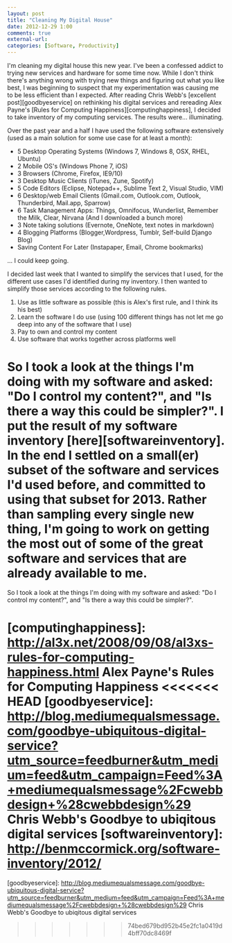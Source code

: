 ```yaml
---
layout: post
title: "Cleaning My Digital House"
date: 2012-12-29 1:00
comments: true
external-url: 
categories: [Software, Productivity]
---
```



I'm cleaning my digital house this new year.  I've been a confessed addict to trying new services and hardware for some time now.  While I don't think there's anything wrong with trying new things and figuring out what you like best, I was beginning to suspect that my experimentation was causing me to be less efficient than I expected.  After reading Chris Webb's [excellent post][goodbyeservice] on rethinking his digital services and rereading Alex Payne's [Rules for Computing Happiness][computinghappiness], I decided to take inventory of my computing services.  The results were... illuminating.

Over the past year and a half I have used the following software extensively (used as a main solution for some use case for at least a month):

* 5 Desktop Operating Systems (Windows 7, Windows 8, OSX, RHEL, Ubuntu)
* 2 Mobile OS's (Windows Phone 7, iOS)
* 3 Browsers (Chrome, Firefox, IE9/10)
* 3 Desktop Music Clients (iTunes, Zune, Spotify)
* 5 Code Editors (Eclipse, Notepad++, Sublime Text 2, Visual Studio, VIM)
* 6 Desktop/web Email Clients (Gmail.com, Outlook.com, Outlook, Thunderbird, Mail.app, Sparrow)
* 6 Task Management Apps: Things, Omnifocus, Wunderlist, Remember the Milk, Clear, Nirvana (And I downloaded a bunch more)
* 3 Note taking solutions (Evernote, OneNote, text notes in markdown)
* 4 Blogging Platforms (Blogger,Wordpress, Tumblr, Self-build Django Blog)
* Saving Content For Later (Instapaper, Email, Chrome bookmarks)

... I could keep going.

I decided last week that I wanted to simplify the services that I used, for the different use cases I'd identified during my inventory.  I then wanted to simplify those services according to the following rules.

1. Use as little software as possible (this is Alex's first rule, and I think its his best)
2. Learn the software I do use (using 100 different things has not let me go deep into any of the software that I use)
3. Pay to own and control my content
4. Use software that works together across platforms well

So I took a look at the things I'm doing with my software and asked: "Do I control my content?", and "Is there a way this could be simpler?".  I put the result of my software inventory [here][softwareinventory].  In the end I settled on a small(er) subset of the software and services I'd used before, and committed to using that subset for 2013.  Rather than sampling every single new thing, I'm going to work on getting the most out of some of the great software and services that are already available to me.  
=======
So I took a look at the things I'm doing with my software and asked: "Do I control my content?", and "Is there a way this could be simpler?".  








[computinghappiness]: http://al3x.net/2008/09/08/al3xs-rules-for-computing-happiness.html Alex Payne's Rules for Computing Happiness
<<<<<<< HEAD
[goodbyeservice]: http://blog.mediumequalsmessage.com/goodbye-ubiquitous-digital-service?utm_source=feedburner&utm_medium=feed&utm_campaign=Feed%3A+mediumequalsmessage%2Fcwebbdesign+%28cwebbdesign%29 Chris Webb's Goodbye to ubiqitous digital services
[softwareinventory]: http://benmccormick.org/software-inventory/2012/
=======
[goodbyeservice]: http://blog.mediumequalsmessage.com/goodbye-ubiquitous-digital-service?utm_source=feedburner&utm_medium=feed&utm_campaign=Feed%3A+mediumequalsmessage%2Fcwebbdesign+%28cwebbdesign%29 Chris Webb's Goodbye to ubiqitous digital services
>>>>>>> 74bed679bd952b45e2fc1a0419d4bff70dc8469f
